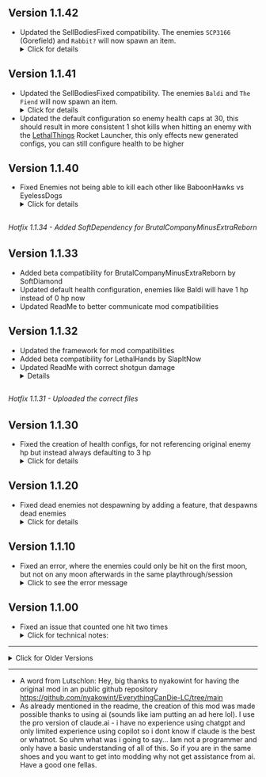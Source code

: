 ## Version 1.1.42

- Updated the SellBodiesFixed compatibility. The enemies `SCP3166` (Gorefield) and `Rabbit?` will now spawn an item. <details><summary>Click for details</summary> The original SellBodiesFixed mod does not spawn an item for them. These enemies are currently hardcoded with power level 2 and 1 items. Btw, i have no clue what mod adds the Rabbit enemy or if it even spawns naturally.</details>

## Version 1.1.41

- Updated the SellBodiesFixed compatibility. The enemies `Baldi` and `The Fiend` will now spawn an item. <details><summary>Click for details</summary> The original SellBodiesFixed mod does not spawn an item for them. These enemies are currently hardcoded with power level 2 items, let me know if there are more enemies that dont spawn an item with the SellBodiesFixed mod and i add them.</details>
- Updated the default configuration so enemy health caps at 30, this should result in more consistent 1 shot kills when hitting an enemy with the [LethalThings](https://thunderstore.io/c/lethal-company/p/Evaisa/LethalThings/) Rocket Launcher, this only effects new generated configs, you can still configure health to be higher

## Version 1.1.40

- Fixed Enemies not being able to kill each other like BaboonHawks vs EyelessDogs <details><summary>Click for details</summary><p> Thanks to `SpinoRavenger` for reporting it on Discord!</details>
##
###### Hotfix 1.1.34 - Added SoftDependency for BrutalCompanyMinusExtraReborn

## Version 1.1.33
- Added beta compatibility for BrutalCompanyMinusExtraReborn by SoftDiamond
- Updated default health configuration, enemies like Baldi will have 1 hp instead of 0 hp now
- Updated ReadMe to better communicate mod compatibilities

## Version 1.1.32
- Updated the framework for mod compatibilities
- Added beta compatibility for LethalHands by SlapItNow
- Updated ReadMe with correct shotgun damage<details>Thanks to `ToastIsToasty` for reporting it on Discord!</details>
##
###### Hotfix 1.1.31 - Uploaded the correct files

## Version 1.1.30

- Fixed the creation of health configs, for not referencing original enemy hp but instead always defaulting to 3 hp <details><summary>Click for details</summary><p> Thanks to `pxntxrez` for reporting it on discord!<p>This fix only takes effect when you delete your existing `nwnt.EverythingCanDieAlternative.cfg` file or during a fresh installation in a new modpack.<p>Before this fix, enemies like Forest Giant would default to 3 hp, now they default to 38 hp like in the vanilla game. You can of course still configure them back to 3 hp or whatever you like to. <p>The default configuration caps enemy hp at 38. You can still manually configure hp to be higher. Why is it limited? The enemy "The Fiend" is configured with 1000 hp, i dont think having an hitable enemy with 1000 hp is what someone expects when installing my mod. 38 is already way to much for the shovel or shotgun but eh, might change the hp cap later.</details>

## Version 1.1.20

- Fixed dead enemies not despawning by adding a feature, that despawns dead enemies <details><summary>Click for details</summary> <p>You can disable this feature in the new `nwnt.EverythingCanDieAlternative_Despawn_Rules.cfg` by setting `EnableDespawnFeature` to `false`. <p>Why should you despawn an enemy? A Coilhead will just be froozen if dead if you dont despawn it, looks awful and is bad player feedback. <p>Why should you NOT despawn an enemy? Enemies like Baboon Hawks have proper death animation and proper corpses that are fine to leave as is. <p>You can configure for every mob if it should be despawned or not. For a couple of vanilla enemies with death animations it is defaulted to false. <p>This feature is compatible with SellBodiesFixed and EnhancedMonsters. </details>

## Version 1.1.10

- Fixed an error, where the enemies could only be hit on the first moon, but not on any moon afterwards in the same playthrough/session <details><summary>Click to see the error message</summary>Error setting up enemy: A variable with the identifier nwnt.EverythingCanDieAlternative.ECD_Health_1 already exists! Please use a different identifier.</details>


## Version 1.1.00

- Fixed an issue that counted one hit two times<details><summary>Click for technical notes:</summary><p>The mod now uses the LethalNetworkAPI to bypass the vanilla games hit and health system. May this lead to unforeseen problems? Perhaps, i keep an eye on it.<p>Vanilla Enemy health gets set to 999 for every enemy to not to worry about. <p>This mod now uses its own health tracking system based on the network id of the enemy. When a client hits an enemy the hit gets networked to the host. The host is the only source of truth and keeps track of enemy health. This means clients will no longer see how much health an enemy has inside the log as this information gets not transmitted back. When an enemy reaches 0 hp of our own health tracking the host simply calls the base games methods for killing it. Some modded enemies dont seem to despawn properly, SellBodiesFixed fixes this. <p>With the 1.0.1 approach i also ran into issues with killing some vanilla enemies at 1 hp instead of zero. This is now fixed too.</details>

---
<details><summary> Click for Older Versions</summary>

### Version 1.0.1

#### Fixes
- Changed the hit detection for modded enemies that deviate from using the standard enemyAi system
  - Now properly works with Shrimp, CountryRoadCreature
  - Locker should work as well
  - Could work with a wider range of modded enemies now
  - The configuration for clients should work better as well now

#### Technical Improvements
- Improved hit detection system to catch hits at network synchronization level
- More robust handling of network ownership and client/server interactions
- Better integration with the game's hit registration system
- More logging

---

### Version 1.0.0 (Initial Release)

#### Features
- Makes any mob using Lethal Company's enemyAI system killable (this includes most modded enemies)
- Configurable health values for each enemy
- Robust fallback system for multiplayer edge cases

- **Despawn Issues:**
  - Ghost Girl doesn't despawn when killed (needs more testing)
  - Herobrine and Football might have similar issues (untested)

#### Technical Notes
- If client config fails to load while hitting a monster, the mod defaults to allowing enemy deaths (needs further testing on how to prevent it or on how big the issue actually is, but if the issue appears the mod will just allow the monster to be killable no matter what, the configured hp might be ignored)
- More robust handling of edge cases compared to original EverythingCanDie mod
- Less precise configuration (differentiate between shovel and shotgun) and no explosions on enemy death compared to original EverythingCanDie mod

#### Future Plans For Known Issues
- Not planning to fix The Fiend or Locker (changed my mind, did try to fix it in 1.0.1)
- Ghost Girl despawn issue will remain as is (i leave her at immortal anyway)
- Investigating config synchronization between host and clients (works better as of 1.0.1)

#### Future Features?
- None, this mods only purpose is to be a robust mod to allow the death of enemies with being able to configure their hp, i want to use this mod alongside SellBodiesFixed or Enhanced_Monsters or whatever mods reward you for going on the hunt
</details>

---

- A word from Lutschlon: Hey, big thanks to nyakowint for having the original mod in an public github repository https://github.com/nyakowint/EverythingCanDie-LC/tree/main 
- As already mentioned in the readme, the creation of this mod was made possible thanks to using ai (sounds like iam putting an ad here lol). I use the pro version of claude.ai - i have no experience using chatgpt and only limited experience using copilot so i dont know if claude is the best or whatnot. So uhm what was i going to say... Iam not a programmer and only have a basic understanding of all of this. So if you are in the same shoes and you want to get into modding why not get assistance from ai. Have a good one fellas.
